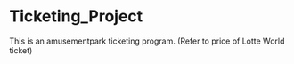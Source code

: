 # Ticketing_Project
This is an amusementpark ticketing program.
(Refer to price of Lotte World ticket)